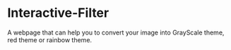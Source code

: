 # Interactive-Filter

A webpage that can help you to convert your image into GrayScale theme, red theme or rainbow theme.
